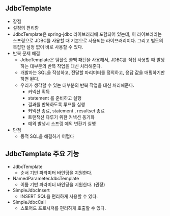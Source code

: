 ## JdbcTemplate
* 장점
* 설정의 편리함
* JdbcTemplate은 spring-jdbc 라이브러리에 포함되어 있는데, 이 라이브러리는 스프링으로 JDBC를
사용할 때 기본으로 사용되는 라이브러리이다. 그리고 별도의 복잡한 설정 없이 바로 사용할 수 있다.
* 반복 문제 해결
  * JdbcTemplate은 템플릿 콜백 패턴을 사용해서, JDBC를 직접 사용할 때 발생하는 대부분의 반복 작업을
  대신 처리해준다.
  * 개발자는 SQL을 작성하고, 전달할 파리미터를 정의하고, 응답 값을 매핑하기만 하면 된다.
  * 우리가 생각할 수 있는 대부분의 반복 작업을 대신 처리해준다.
    * 커넥션 획득
    * statement 를 준비하고 실행
    * 결과를 반복하도록 루프를 실행
    * 커넥션 종료, statement , resultset 종료
    * 트랜잭션 다루기 위한 커넥션 동기화
    * 예외 발생시 스프링 예외 변환기 실행
* 단점
  * 동적 SQL을 해결하기 어렵다

## JdbcTemplate 주요 기능
* JdbcTemplate
  * 순서 기반 파라미터 바인딩을 지원한다.
* NamedParameterJdbcTemplate
  * 이름 기반 파라미터 바인딩을 지원한다. (권장)
* SimpleJdbcInsert
  * INSERT SQL을 편리하게 사용할 수 있다.
* SimpleJdbcCall
  * 스토어드 프로시저를 편리하게 호출할 수 있다.